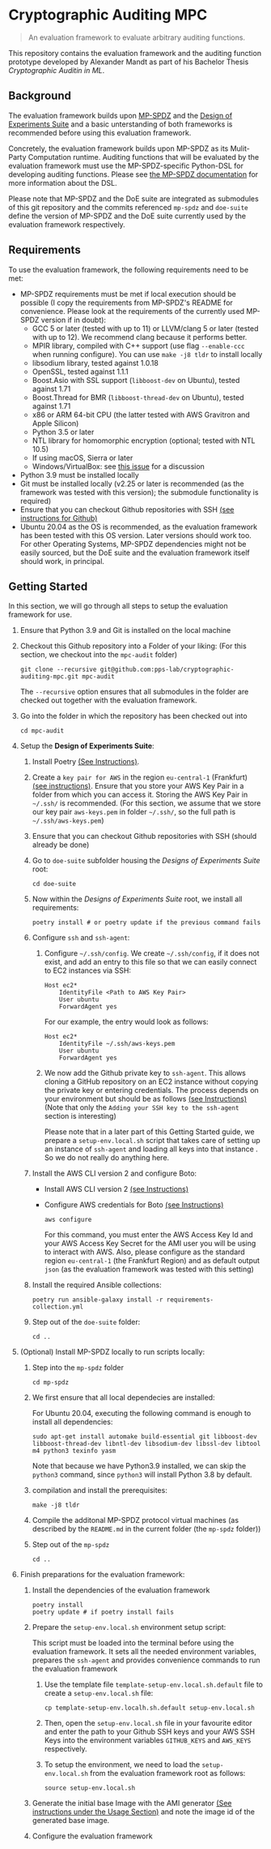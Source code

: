 # Cryptographic Auditing MPC

> An evaluation framework to evaluate arbitrary auditing functions.

This repository contains the evaluation framework and the auditing function prototype
developed by Alexander Mandt as part of his Bachelor Thesis *Cryptographic Auditin in ML*.

## Background

The evaluation framework builds upon [MP-SPDZ](https://github.com/data61/MP-SPDZ/tree/master) and the 
[Design of Experiments Suite](https://github.com/nicolas-kuechler/doe-suite/tree/main) and a basic
unterstanding of both frameworks is recommended before using this evaluation framework.

Concretely, the evaluation framework builds upon MP-SPDZ as its Mulit-Party Computation runtime. 
Auditing functions that will be evaluated by the evaluation framework must use the MP-SPDZ-specific 
Python-DSL for developing auditing functions. Please see  [the MP-SPDZ documentation](https://mp-spdz.readthedocs.io/en/latest/) 
for more information about the DSL.

Please note that MP-SPDZ and the DoE suite are integrated as submodules of this git repository and the 
commits referenced `mp-spdz` and `doe-suite` define the version of MP-SPDZ and the DoE suite currently used by the evaluation framework
respectively.

## Requirements

To use the evaluation framework, the following requirements need to be met:

+ MP-SPDZ requirements must be met if local execution should be possible (I copy the requirements from MP-SPDZ's README for convenience. Please look at the requirements
of the currently used MP-SPDZ version if in doubt): 
  + GCC 5 or later (tested with up to 11) or LLVM/clang 5 or later (tested with up to 12). We recommend clang because it performs better.
  + MPIR library, compiled with C++ support  (use flag `--enable-ccc` when running configure). You can use `make -j8 tldr` to install locally
  + libsodium library, tested against 1.0.18
  + OpenSSL, tested against 1.1.1
  + Boost.Asio with SSL support (`libboost-dev` on Ubuntu), tested against 1.71
  + Boost.Thread for BMR (`libboost-thread-dev` on Ubuntu), tested against 1.71
  + x86 or ARM 64-bit CPU (the latter tested with AWS Gravitron and Apple Silicon)
  + Python 3.5 or later
  + NTL library for homomorphic encryption (optional; tested with NTL 10.5)
  + If using macOS, Sierra or later
  + Windows/VirtualBox: see [this issue](https://github.com/data61/MP-SPDZ/issues/557) for a discussion
+ Python 3.9 must be installed locally
+ Git must be installed locally (v2.25 or later is recommended (as the framework was tested with this version); the submodule functionality is required)
+ Ensure that you can checkout Github repositories with SSH [(see instructions for Github)](https://docs.github.com/en/authentication/connecting-to-github-with-ssh)
+ Ubuntu 20.04 as the OS is recommended, as the evaluation framework has been tested with this OS version. Later versions should work too.
  For other Operating Systems, MP-SPDZ dependencies might not be easily sourced, but the DoE suite and the evaluation framework itself 
  should work, in principal.

## Getting Started

In this section, we will go through all steps to setup the evaluation framework for use.

1. Ensure that Python 3.9 and Git is installed on the local machine
2. Checkout this Github repository into a Folder of your liking: (For this section, we checkout into the `mpc-audit` folder)
   ```
   git clone --recursive git@github.com:pps-lab/cryptographic-auditing-mpc.git mpc-audit
   ```
   The `--recursive` option ensures that all submodules in the folder are checked out together with the evaluation framework.

3.  Go into the folder in which the repository has been checked out into
    ```
    cd mpc-audit
    ```
4. Setup the **Design of Experiments Suite**:
   1. Install Poetry [(See Instructions)](https://python-poetry.org/docs/).
   2. Create a `key pair for AWS` in the region `eu-central-1` (Frankfurt) [(see instructions)](https://docs.aws.amazon.com/servicecatalog/latest/adminguide/getstarted-keypair.html). Ensure that you store your AWS Key Pair in a folder from which you can access it.
   Storing the AWS Key Pair in `~/.ssh/` is recommended. (For this section, we assume that we store our key pair `aws-keys.pem` in 
   folder `~/.ssh/`, so the full path is `~/.ssh/aws-keys.pem`)
   3. Ensure that you can checkout Github repositories with SSH (should already be done)
   4. Go to `doe-suite` subfolder housing the *Designs of Experiments Suite* root:
      ```
      cd doe-suite
      ```
   5. Now within the  *Designs of Experiments Suite* root, we install all requirements:
      ```
      poetry install # or poetry update if the previous command fails
      ```
   6. Configure `ssh` and `ssh-agent`:
      
      1. Configure `~/.ssh/config`. We create `~/.ssh/config`, if it does not exist, and add an entry to this file so that we can easily connect to EC2 instances via SSH:
         ```
         Host ec2*
             IdentityFile <Path to AWS Key Pair>
             User ubuntu
             ForwardAgent yes
         ``` 
         For our example, the entry would look as follows:
         ```
         Host ec2*
             IdentityFile ~/.ssh/aws-keys.pem
             User ubuntu
             ForwardAgent yes
         ```
      2. We now add the Github private key to `ssh-agent`. This allows cloning a GitHub repository on an EC2 instance
         without copying the private key or entering credentials. The process depends on your environment but should be
         as follows [(see Instructions)](https://docs.github.com/en/authentication/connecting-to-github-with-ssh/generating-a-new-ssh-key-and-adding-it-to-the-ssh-agent) (Note that only the `Adding your SSH key to the ssh-agent` section is interesting)

         Please note that in a later part of this Getting Started guide, we prepare a `setup-env.local.sh` script that
         takes care of setting up an instance of `ssh-agent` and loading all keys into that instance . So we do not really do anything here. 
      
   7. Install the AWS CLI version 2 and configure Boto:
      + Install AWS CLI version 2 [(see Instructions)](https://docs.aws.amazon.com/cli/latest/userguide/getting-started-install.html)
      + Configure AWS credentials for Boto [(see Instructions)](https://boto3.amazonaws.com/v1/documentation/api/latest/guide/quickstart.html)
        ```
        aws configure
        ```

        For this command, you must enter the AWS Access Key Id and your AWS Access Key Secret for the AMI user you will be using
        to interact with AWS. Also, please configure as the standard region `eu-central-1` (the Frankfurt Region) and as default
        output `json` (as the evaluation framework was tested with this setting)
   
   8. Install the required Ansible collections:
      ```
      poetry run ansible-galaxy install -r requirements-collection.yml
      ``` 
   9. Step out of the `doe-suite` folder:
      ```
      cd ..
      ``` 

5. (Optional) Install MP-SPDZ locally to run scripts locally:
   1. Step into the `mp-spdz` folder
      ```
      cd mp-spdz
      ```


   2. We first ensure that all local dependecies are installed:
      
      For Ubuntu 20.04, executing the following command is enough to install all dependencies:
      ```
      sudo apt-get install automake build-essential git libboost-dev libboost-thread-dev libntl-dev libsodium-dev libssl-dev libtool m4 python3 texinfo yasm
      ```

      Note that because we have Python3.9 installed, we can skip the `python3` command, since `python3` will install 
      Python 3.8 by default.
   2. compilation and install the prerequisites:
      ```
      make -j8 tldr
      ```
   3. Compile the additonal MP-SPDZ protocol virtual machines (as described by the `README.md` in the current folder (the `mp-spdz` folder))
   4. Step out of the `mp-spdz`
      ```
      cd ..
      ```

6. Finish preparations for the evaluation framework:
   1. Install the dependencies of the evaluation framework
      ```
      poetry install 
      poetry update # if poetry install fails
      ```


   2. Prepare the `setup-env.local.sh` environment setup script:

      This script must be loaded into the terminal before using the evaluation framework. 
      It sets all the needed environment variables, prepares the `ssh-agent` and provides convenience commands to run the
      evaluation framework

      1. Use the template file `template-setup-env.local.sh.default` file to create a `setup-env.local.sh` file:
         ```
         cp template-setup-env.localh.sh.default setup-env.local.sh
         ``` 
      2. Then, open the `setup-env.local.sh` file in your favourite editor and enter the path to your
         Github SSH keys and your AWS SSH Keys into the environment variables `GITHUB_KEYS` and `AWS_KEYS` respectively.
      
      3. To setup the environment, we need to load the `setup-env.local.sh` from the evaluation framework root as follows:
         ```
         source setup-env.local.sh
         ```
   3. Generate the initial base Image with the AMI generator [(See instructions under the Usage Section)](./ansible-utils/ami-generator/README.md) and note the image id of the generated base image.

   

   4. Configure the evaluation framework
         

      


    

             


